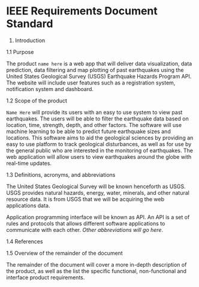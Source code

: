# IEEE Requirements Document Standard

1. Introduction

1.1 Purpose

The product `name here` is a web app that will deliver data visualization, data prediction, data filtering and map plotting of past earthquakes using the United States Geological Survey (USGS) Earthquake Hazards Program API. The website will include user features such as a registration system, notification system and dashboard.

1.2 Scope of the product

`Name Here` will provide its users with an easy to use system to view past earthquakes. The users will be able to filter the earthquake data based on location, time, strength, depth, and other factors. The software will use machine learning to be able to predict future earthquake sizes and locations. This software aims to aid the geological sciences by providing an easy to use platform to track geological disturbances, as well as for use by the general public who are interested in the monitoring of earthquakes. The web application will allow users to view earthquakes around the globe with real-time updates.

1.3 Definitions, acronyms, and abbreviations

The United States Geological Survey will be known henceforth as USGS. USGS provides natural hazards, energy, water, minerals, and other natural resource data. It is from USGS that we will be acquiring the web applications data.

Application programming interface will be known as API. An API is a set of rules and protocols that allows different software applications to communicate with each other.  _Other abbreviations will go here_.

1.4 References



1.5 Overview of the remainder of the document

The remainder of the document will cover a more in-depth description of the product, as well as the list the specific functional, non-functional and interface product requirements.